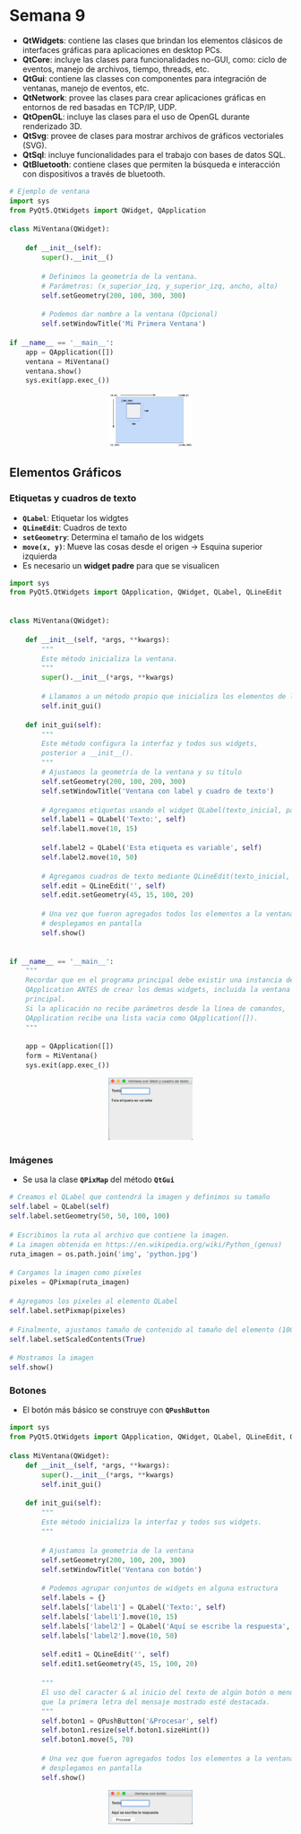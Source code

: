 # Semana 9
- **QtWidgets**: contiene las clases que brindan los elementos clásicos de interfaces gráficas para aplicaciones en desktop PCs.
- **QtCore**: incluye las clases para funcionalidades no-GUI, como: ciclo de eventos, manejo de archivos, tiempo, threads, etc.
- **QtGui**: contiene las classes con componentes para integración de ventanas, manejo de eventos, etc.
- **QtNetwork**: provee las clases para crear aplicaciones gráficas en entornos de red basadas en TCP/IP, UDP.
- **QtOpenGL**: incluye las clases para el uso de OpenGL durante renderizado 3D.
- **QtSvg**: provee de clases para mostrar archivos de gráficos vectoriales (SVG).
- **QtSql**: incluye funcionalidades para el trabajo con bases de datos SQL.
- **QtBluetooth**: contiene clases que permiten la búsqueda e interacción con dispositivos a través de bluetooth.
```python
# Ejemplo de ventana
import sys
from PyQt5.QtWidgets import QWidget, QApplication

class MiVentana(QWidget):

    def __init__(self):
        super().__init__()

        # Definimos la geometría de la ventana.
        # Parámetros: (x_superior_izq, y_superior_izq, ancho, alto)
        self.setGeometry(200, 100, 300, 300)

        # Podemos dar nombre a la ventana (Opcional)
        self.setWindowTitle('Mi Primera Ventana')

if __name__ == '__main__':
    app = QApplication([])
    ventana = MiVentana()
    ventana.show()
    sys.exit(app.exec_())
```

<p align="center">
<img src="img/foto1.png" alt="img" width="150"/>
</p>

## Elementos Gráficos
### Etiquetas y cuadros de texto
- **`QLabel`**: Etiquetar los widgtes
- **`QLineEdit`**: Cuadros de texto
- **`setGeometry`**: Determina el tamaño de los widgets
- **`move(x, y)`**: Mueve las cosas desde el origen -> Esquina superior izquierda
- Es necesario un **widget padre** para que se visualicen
```python
import sys
from PyQt5.QtWidgets import QApplication, QWidget, QLabel, QLineEdit


class MiVentana(QWidget):

    def __init__(self, *args, **kwargs):
        """
        Este método inicializa la ventana.
        """
        super().__init__(*args, **kwargs)
        
        # Llamamos a un método propio que inicializa los elementos de la ventana
        self.init_gui()

    def init_gui(self):
        """
        Este método configura la interfaz y todos sus widgets,
        posterior a __init__().
        """
        # Ajustamos la geometría de la ventana y su título
        self.setGeometry(200, 100, 200, 300)
        self.setWindowTitle('Ventana con label y cuadro de texto')
        
        # Agregamos etiquetas usando el widget QLabel(texto_inicial, padre)
        self.label1 = QLabel('Texto:', self)
        self.label1.move(10, 15)

        self.label2 = QLabel('Esta etiqueta es variable', self)
        self.label2.move(10, 50)

        # Agregamos cuadros de texto mediante QLineEdit(texto_inicial, padre)
        self.edit = QLineEdit('', self)
        self.edit.setGeometry(45, 15, 100, 20)

        # Una vez que fueron agregados todos los elementos a la ventana la
        # desplegamos en pantalla
        self.show()


if __name__ == '__main__':
    """
    Recordar que en el programa principal debe existir una instancia de
    QApplication ANTES de crear los demas widgets, incluida la ventana
    principal.
    Si la aplicación no recibe parámetros desde la línea de comandos,
    QApplication recibe una lista vacia como QApplication([]).
    """

    app = QApplication([])
    form = MiVentana()
    sys.exit(app.exec_())
```

<p align="center">
<img src="img/foto2.png" alt="img" width="150"/>
</p>

### Imágenes
- Se usa la clase **`QPixMap`** del método **`QtGui`**
```python
# Creamos el QLabel que contendrá la imagen y definimos su tamaño
self.label = QLabel(self)
self.label.setGeometry(50, 50, 100, 100)

# Escribimos la ruta al archivo que contiene la imagen.
# La imagen obtenida en https://en.wikipedia.org/wiki/Python_(genus)
ruta_imagen = os.path.join('img', 'python.jpg')

# Cargamos la imagen como pixeles 
pixeles = QPixmap(ruta_imagen)

# Agregamos los pixeles al elemento QLabel
self.label.setPixmap(pixeles)

# Finalmente, ajustamos tamaño de contenido al tamaño del elemento (100 x 100)
self.label.setScaledContents(True)

# Mostramos la imagen
self.show()
```
### Botones
- El botón más básico se construye con **`QPushButton`**
```python
import sys
from PyQt5.QtWidgets import QApplication, QWidget, QLabel, QLineEdit, QPushButton

class MiVentana(QWidget):
    def __init__(self, *args, **kwargs):
        super().__init__(*args, **kwargs)
        self.init_gui()

    def init_gui(self):
        """
        Este método inicializa la interfaz y todos sus widgets.
        """
        
        # Ajustamos la geometria de la ventana
        self.setGeometry(200, 100, 200, 300)
        self.setWindowTitle('Ventana con botón')

        # Podemos agrupar conjuntos de widgets en alguna estructura
        self.labels = {}
        self.labels['label1'] = QLabel('Texto:', self)
        self.labels['label1'].move(10, 15)
        self.labels['label2'] = QLabel('Aquí se escribe la respuesta', self)
        self.labels['label2'].move(10, 50)

        self.edit1 = QLineEdit('', self)
        self.edit1.setGeometry(45, 15, 100, 20)

        """
        El uso del caracter & al inicio del texto de algún botón o menú permite
        que la primera letra del mensaje mostrado esté destacada.
        """ 
        self.boton1 = QPushButton('&Procesar', self)
        self.boton1.resize(self.boton1.sizeHint())
        self.boton1.move(5, 70)
        
        # Una vez que fueron agregados todos los elementos a la ventana la
        # desplegamos en pantalla
        self.show()
```

<p align="center">
<img src="img/foto3.png" alt="img" width="150"/>
</p>

